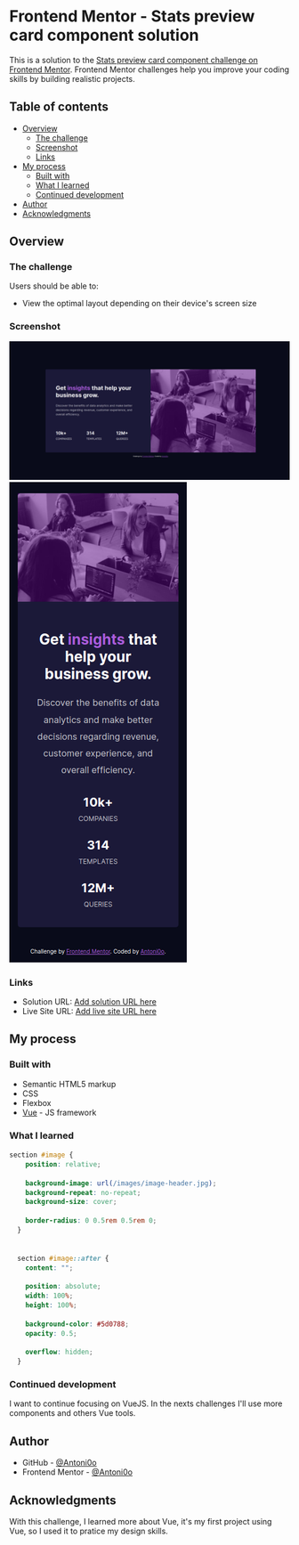 # Frontend Mentor - Stats preview card component solution

This is a solution to the [Stats preview card component challenge on Frontend Mentor](https://www.frontendmentor.io/challenges/stats-preview-card-component-8JqbgoU62). Frontend Mentor challenges help you improve your coding skills by building realistic projects. 

## Table of contents

- [Overview](#overview)
  - [The challenge](#the-challenge)
  - [Screenshot](#screenshot)
  - [Links](#links)
- [My process](#my-process)
  - [Built with](#built-with)
  - [What I learned](#what-i-learned)
  - [Continued development](#continued-development)
- [Author](#author)
- [Acknowledgments](#acknowledgments)

## Overview

### The challenge

Users should be able to:

- View the optimal layout depending on their device's screen size

### Screenshot

![](./public/images/screenshot1.png)
![](./public/images/screenshot2.png)

### Links

- Solution URL: [Add solution URL here](https://your-solution-url.com)
- Live Site URL: [Add live site URL here](https://your-live-site-url.com)

## My process

### Built with

- Semantic HTML5 markup
- CSS
- Flexbox
- [Vue](https://vuejs.org/) - JS framework

### What I learned

```css
section #image {
    position: relative;
    
    background-image: url(/images/image-header.jpg);
    background-repeat: no-repeat;
    background-size: cover;

    border-radius: 0 0.5rem 0.5rem 0; 
  }


  section #image::after {
    content: "";
    
    position: absolute;
    width: 100%;
    height: 100%;

    background-color: #5d0788;
    opacity: 0.5;
    
    overflow: hidden;
  } 
```


### Continued development

I want to continue focusing on VueJS. In the nexts challenges I'll use more components and others Vue tools.


## Author

- GitHub - [@Antoni0o](https://www.github.com/Antoni0o)
- Frontend Mentor - [@Antoni0o](https://www.frontendmentor.io/profile/Antoni0o)


## Acknowledgments

With this challenge, I learned more about Vue, it's my first project using Vue, so I used it to pratice my design skills.
